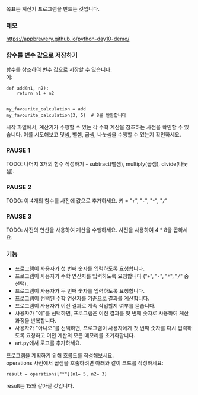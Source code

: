 목표는 계산기 프로그램을 만드는 것입니다.

### 데모
https://appbrewery.github.io/python-day10-demo/


### 함수를 변수 값으로 저장하기
함수를 참조하여 변수 값으로 저장할 수 있습니다.  
예:
```
def add(n1, n2):
    return n1 + n2
    
    
my_favourite_calculation = add
my_favourite_calculation(3, 5)  # 8을 반환합니다
```
시작 파일에서, 계산기가 수행할 수 있는 각 수학 계산을 참조하는 사전을 확인할 수 있습니다. 이를 시도해보고 덧셈, 뺄셈, 곱셈, 나눗셈을 수행할 수 있는지 확인하세요.

### PAUSE 1 
TODO: 나머지 3개의 함수 작성하기 - subtract(뺄셈), multiply(곱셈), divide(나눗셈).

### PAUSE 2
TODO: 이 4개의 함수를 사전에 값으로 추가하세요. 키 = "`+`", "`-`", "`*`", "`/`"

### PAUSE 3
TODO: 사전의 연산을 사용하여 계산을 수행하세요. 사전을 사용하여 4 * 8을 곱하세요.


### 기능
- 프로그램이 사용자가 첫 번째 숫자를 입력하도록 요청합니다.
- 프로그램이 사용자가 수학 연산자를 입력하도록 요청합니다 ("`+`", "`-`", "`*`", "`/`" 중 선택).
- 프로그램이 사용자가 두 번째 숫자를 입력하도록 요청합니다.
- 프로그램이 선택된 수학 연산자를 기준으로 결과를 계산합니다.
- 프로그램이 사용자가 이전 결과로 계속 작업할지 여부를 묻습니다.
- 사용자가 "예"를 선택하면, 프로그램은 이전 결과를 첫 번째 숫자로 사용하여 계산 과정을 반복합니다.
- 사용자가 "아니오"를 선택하면, 프로그램이 사용자에게 첫 번째 숫자를 다시 입력하도록 요청하고 이전 계산의 모든 메모리를 초기화합니다.
- art.py에서 로고를 추가하세요.

<div class="hint">
  프로그램을 계획하기 위해 흐름도를 작성해보세요.
</div>

<div class="hint">
    operations 사전에서 곱셈을 호출하려면 아래와 같이 코드를 작성하세요:

<code>result = operations["*"](n1= 5, n2= 3)</code>

result는 15와 같아질 것입니다.
</div>